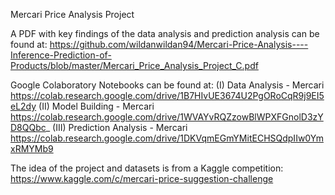 Mercari Price Analysis Project

A PDF with key findings of the data analysis and prediction
analysis can be found at:
https://github.com/wildanwildan94/Mercari-Price-Analysis----Inference-Prediction-of-Products/blob/master/Mercari_Price_Analysis_Project_C.pdf

Google Colaboratory Notebooks can be found at:
(I) Data Analysis - Mercari
https://colab.research.google.com/drive/1B7HIvUE3674U2PgORoCqR9j9EI5eL2dy
(II) Model Building - Mercari
https://colab.research.google.com/drive/1WVAYvRQZzowBlWPXFGnolD3zYD8QQbc_
(III) Prediction Analysis - Mercari
https://colab.research.google.com/drive/1DKVqmEGmYMitECHSQdpIIw0YmxRMYMb9

The idea of the project and datasets is from a Kaggle competition:
https://www.kaggle.com/c/mercari-price-suggestion-challenge
